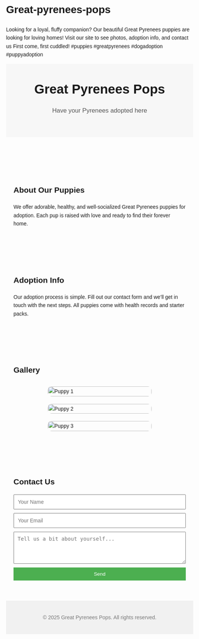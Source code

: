 # Great-pyrenees-pops
Looking for a loyal, fluffy companion? Our beautiful Great Pyrenees puppies are looking for loving homes! Visit our site to see photos, adoption info, and contact us First come, first cuddled! #puppies #greatpyrenees #dogadoption #puppyadoption
<!DOCTYPE html>
<html lang="en">
<head>
  <meta charset="UTF-8" />
  <meta name="viewport" content="width=device-width, initial-scale=1.0"/>
  <title>Great Pyrenees Pops</title>
  <style>
    body { margin: 0; font-family: Arial, sans-serif; line-height: 1.6; }
    header { background: #f7f7f7; padding: 40px 20px; text-align: center; }
    header h1 { margin: 0; font-size: 2.5em; }
    header p { font-size: 1.2em; color: #555; }
    section { padding: 40px 20px; max-width: 900px; margin: auto; }
    .gallery img { width: 100%; max-width: 280px; margin: 10px; border-radius: 10px; }
    .gallery { display: flex; flex-wrap: wrap; justify-content: center; }
    form { display: flex; flex-direction: column; gap: 10px; }
    input, textarea { padding: 10px; font-size: 1em; width: 100%; }
    button { padding: 10px; background: #4caf50; color: white; border: none; cursor: pointer; }
    button:hover { background: #45a049; }
    footer { text-align: center; padding: 20px; background: #f1f1f1; color: #777; }
  </style>
</head>
<body>

<header>
  <h1>Great Pyrenees Pops</h1>
  <p>Have your Pyrenees adopted here</p>
</header>

<section id="about">
  <h2>About Our Puppies</h2>
  <p>We offer adorable, healthy, and well-socialized Great Pyrenees puppies for adoption. Each pup is raised with love and ready to find their forever home.</p>
</section>

<section id="adoption">
  <h2>Adoption Info</h2>
  <p>Our adoption process is simple. Fill out our contact form and we’ll get in touch with the next steps. All puppies come with health records and starter packs.</p>
</section>

<section id="gallery">
  <h2>Gallery</h2>
  <div class="gallery">
    <img src="https://placedog.net/400/300?id=1" alt="Puppy 1">
    <img src="https://placedog.net/400/300?id=2" alt="Puppy 2">
    <img src="https://placedog.net/400/300?id=3" alt="Puppy 3">
  </div>
</section>

<section id="contact">
  <h2>Contact Us</h2>
  <form action="mailto:youremail@example.com" method="post" enctype="text/plain">
    <input type="text" name="name" placeholder="Your Name" required/>
    <input type="email" name="email" placeholder="Your Email" required/>
    <textarea name="message" rows="4" placeholder="Tell us a bit about yourself..."></textarea>
    <button type="submit">Send</button>
  </form>
</section>

<footer>
  <p>&copy; 2025 Great Pyrenees Pops. All rights reserved.</p>
</footer>

